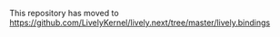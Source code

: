 This repository has moved to https://github.com/LivelyKernel/lively.next/tree/master/lively.bindings
